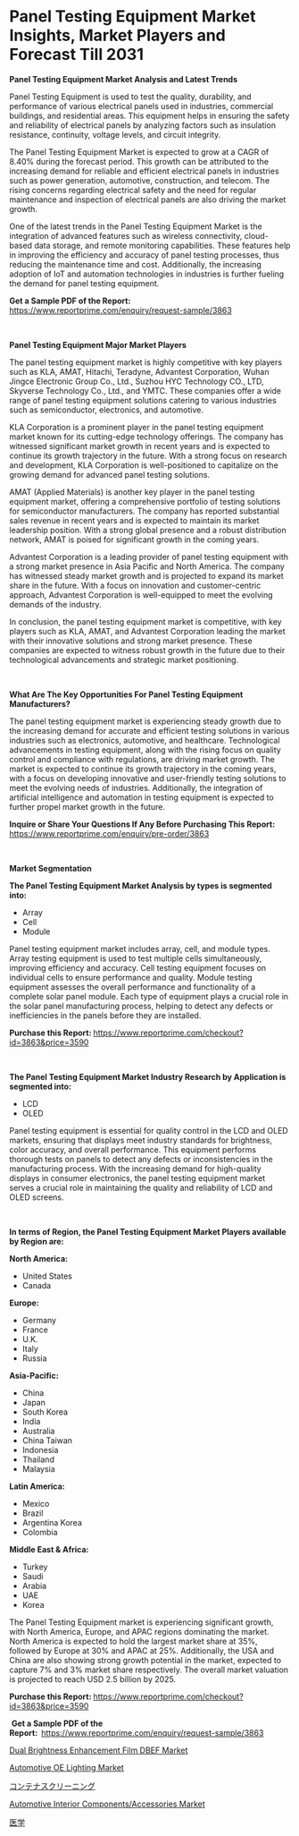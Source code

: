 <p><h1>Panel Testing Equipment Market Insights, Market Players and Forecast Till 2031</h1></p><p><strong>Panel Testing Equipment Market Analysis and Latest Trends</strong></p>
<p><p>Panel Testing Equipment is used to test the quality, durability, and performance of various electrical panels used in industries, commercial buildings, and residential areas. This equipment helps in ensuring the safety and reliability of electrical panels by analyzing factors such as insulation resistance, continuity, voltage levels, and circuit integrity.</p><p>The Panel Testing Equipment Market is expected to grow at a CAGR of 8.40% during the forecast period. This growth can be attributed to the increasing demand for reliable and efficient electrical panels in industries such as power generation, automotive, construction, and telecom. The rising concerns regarding electrical safety and the need for regular maintenance and inspection of electrical panels are also driving the market growth.</p><p>One of the latest trends in the Panel Testing Equipment Market is the integration of advanced features such as wireless connectivity, cloud-based data storage, and remote monitoring capabilities. These features help in improving the efficiency and accuracy of panel testing processes, thus reducing the maintenance time and cost. Additionally, the increasing adoption of IoT and automation technologies in industries is further fueling the demand for panel testing equipment.</p></p>
<p><strong>Get a Sample PDF of the Report:&nbsp;</strong> <a href="https://www.reportprime.com/enquiry/request-sample/3863">https://www.reportprime.com/enquiry/request-sample/3863</a></p>
<p>&nbsp;</p>
<p><strong>Panel Testing Equipment Major Market Players</strong></p>
<p><p>The panel testing equipment market is highly competitive with key players such as KLA, AMAT, Hitachi, Teradyne, Advantest Corporation, Wuhan Jingce Electronic Group Co., Ltd., Suzhou HYC Technology CO., LTD, Skyverse Technology Co., Ltd., and YMTC. These companies offer a wide range of panel testing equipment solutions catering to various industries such as semiconductor, electronics, and automotive.</p><p>KLA Corporation is a prominent player in the panel testing equipment market known for its cutting-edge technology offerings. The company has witnessed significant market growth in recent years and is expected to continue its growth trajectory in the future. With a strong focus on research and development, KLA Corporation is well-positioned to capitalize on the growing demand for advanced panel testing solutions.</p><p>AMAT (Applied Materials) is another key player in the panel testing equipment market, offering a comprehensive portfolio of testing solutions for semiconductor manufacturers. The company has reported substantial sales revenue in recent years and is expected to maintain its market leadership position. With a strong global presence and a robust distribution network, AMAT is poised for significant growth in the coming years.</p><p>Advantest Corporation is a leading provider of panel testing equipment with a strong market presence in Asia Pacific and North America. The company has witnessed steady market growth and is projected to expand its market share in the future. With a focus on innovation and customer-centric approach, Advantest Corporation is well-equipped to meet the evolving demands of the industry.</p><p>In conclusion, the panel testing equipment market is competitive, with key players such as KLA, AMAT, and Advantest Corporation leading the market with their innovative solutions and strong market presence. These companies are expected to witness robust growth in the future due to their technological advancements and strategic market positioning.</p></p>
<p>&nbsp;</p>
<p><strong>What Are The Key Opportunities For Panel Testing Equipment Manufacturers?</strong></p>
<p><p>The panel testing equipment market is experiencing steady growth due to the increasing demand for accurate and efficient testing solutions in various industries such as electronics, automotive, and healthcare. Technological advancements in testing equipment, along with the rising focus on quality control and compliance with regulations, are driving market growth. The market is expected to continue its growth trajectory in the coming years, with a focus on developing innovative and user-friendly testing solutions to meet the evolving needs of industries. Additionally, the integration of artificial intelligence and automation in testing equipment is expected to further propel market growth in the future.</p></p>
<p><strong>Inquire or Share Your Questions If Any Before Purchasing This Report:</strong> <a href="https://www.reportprime.com/enquiry/pre-order/3863">https://www.reportprime.com/enquiry/pre-order/3863</a></p>
<p>&nbsp;</p>
<p><strong>Market Segmentation</strong></p>
<p><strong>The Panel Testing Equipment Market Analysis by types is segmented into:</strong></p>
<p><ul><li>Array</li><li>Cell</li><li>Module</li></ul></p>
<p><p>Panel testing equipment market includes array, cell, and module types. Array testing equipment is used to test multiple cells simultaneously, improving efficiency and accuracy. Cell testing equipment focuses on individual cells to ensure performance and quality. Module testing equipment assesses the overall performance and functionality of a complete solar panel module. Each type of equipment plays a crucial role in the solar panel manufacturing process, helping to detect any defects or inefficiencies in the panels before they are installed.</p></p>
<p><strong>Purchase this Report:&nbsp;</strong><a href="https://www.reportprime.com/checkout?id=3863&price=3590">https://www.reportprime.com/checkout?id=3863&price=3590</a></p>
<p>&nbsp;</p>
<p><strong>The Panel Testing Equipment Market Industry Research by Application is segmented into:</strong></p>
<p><ul><li>LCD</li><li>OLED</li></ul></p>
<p><p>Panel testing equipment is essential for quality control in the LCD and OLED markets, ensuring that displays meet industry standards for brightness, color accuracy, and overall performance. This equipment performs thorough tests on panels to detect any defects or inconsistencies in the manufacturing process. With the increasing demand for high-quality displays in consumer electronics, the panel testing equipment market serves a crucial role in maintaining the quality and reliability of LCD and OLED screens.</p></p>
<p>&nbsp;</p>
<p><strong>In terms of Region, the Panel Testing Equipment Market Players available by Region are:</strong></p>
<p>
    <p> <strong> North America: </strong>
        <ul>
            <li>United States</li>
            <li>Canada</li>
        </ul>
        </p> 
    <p> <strong> Europe: </strong>
        <ul>
            <li>Germany</li>
            <li>France</li>
            <li>U.K.</li>
            <li>Italy</li>
            <li>Russia</li>
        </ul>
        </p> 
    <p> <strong> Asia-Pacific: </strong>
        <ul>
            <li>China</li>
            <li>Japan</li>
            <li>South Korea</li>
            <li>India</li>
            <li>Australia</li>
            <li>China Taiwan</li>
            <li>Indonesia</li>
            <li>Thailand</li>
            <li>Malaysia</li>
        </ul>
        </p> 
    <p> <strong> Latin America: </strong>
        <ul>
            <li>Mexico</li>
            <li>Brazil</li>
            <li>Argentina Korea</li>
            <li>Colombia</li>
        </ul>
        </p> 
    <p> <strong> Middle East & Africa: </strong>
        <ul>
            <li>Turkey</li>
            <li>Saudi</li>
            <li>Arabia</li>
            <li>UAE</li>
            <li>Korea</li>
        </ul>
    </p>
    </p>
<p><p>The Panel Testing Equipment market is experiencing significant growth, with North America, Europe, and APAC regions dominating the market. North America is expected to hold the largest market share at 35%, followed by Europe at 30% and APAC at 25%. Additionally, the USA and China are also showing strong growth potential in the market, expected to capture 7% and 3% market share respectively. The overall market valuation is projected to reach USD 2.5 billion by 2025.</p></p>
<p><strong>Purchase this Report: </strong><a href="https://www.reportprime.com/checkout?id=3863&price=3590">https://www.reportprime.com/checkout?id=3863&price=3590</a></p>
<p>&nbsp;<strong>Get a Sample PDF of the Report:&nbsp;&nbsp;</strong><a href="https://www.reportprime.com/enquiry/request-sample/3863">https://www.reportprime.com/enquiry/request-sample/3863</a></p>
<p><strong></strong></p>
<p><p><a href="https://github.com/mbisetmhermsr/Market-Research-Report-List-1/blob/main/dual-brightness-enhancement-film-dbef-market.md">Dual Brightness Enhancement Film DBEF Market</a></p><p><a href="https://issuu.com/reportprime-2/docs/automotive-oe-lighting-market-size-2030.pptx">Automotive OE Lighting Market</a></p><p><a href="https://github.com/vtbvgl20191192/Market-Research-Report-List-1/blob/main/731371714747.md">コンテナスクリーニング</a></p><p><a href="https://issuu.com/reportprime-2/docs/automotive-interior-componentsaccessories-market-s">Automotive Interior Components/Accessories Market</a></p><p><a href="https://medium.com/@elmorunolfsson2023/%E8%96%AC%E5%B8%82%E5%A0%B4-2031%E5%B9%B4%E3%81%BE%E3%81%A7%E3%81%AE%E6%88%90%E5%8A%9F%E3%81%99%E3%82%8B%E4%BA%8B%E6%A5%AD%E6%88%A6%E7%95%A5%E3%81%AE%E9%8D%B5-15b8c0d5a828">医学</a></p></p>